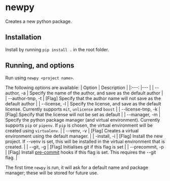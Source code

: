 # newpy
Creates a new python package.
## Installation

Install by running `pip install .` in the root folder.

## Running, and options

Run using `newpy <project name>`.

The following options are available:
| Option 	| Description 	|
|:---:	|---	|
| --author, -a 	| Specify the name of the author, and save as the default author 	|
| --author-tmp, -t 	| [Flag] Specify that the author name will not save as the default author 	|
| --license, -l 	| Specify the license, and save as the default license. Currently supports `mit`, `unlicense` and `boost` 	|
| --license-tmp, -k 	| [Flag] Specify that the license will not be set as default 	|
| --manager, -m 	| Specify the python package manager (and virtual environment). Currently supports `pip` or `pipenv`. If `pip` is chosen, the virtual environment will be created using `virtualenv`. 	|
| --venv, -v 	| [Flag] Creates a virtual environment using the default manager. 	|
| -install, -i 	| [Flag] Install the new project. If --venv is set, this will be installed in the virtual environment that is created. 	|
| --git, -g 	| [Flag] Initialises git if this flag is set 	|
| --precommit, -p 	| [Flag] Install [pre-commit](https://pre-commit.com/) hooks if this flag is set. This requires the --git flag. 	|

The first time `newpy` is run, it will ask for a default name and package manager; these will be stored for future use.
